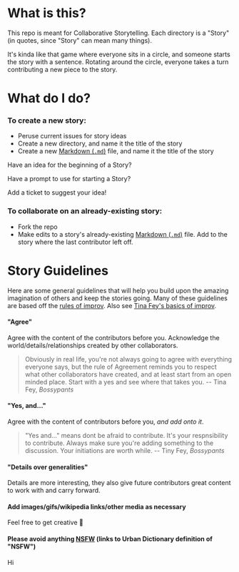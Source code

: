 # What is this?
This repo is meant for Collaborative Storytelling.
Each directory is a "Story" (in quotes, since "Story" can mean many things).

It's kinda like that game where everyone sits in a circle, and someone starts the story with a sentence. Rotating around the circle, everyone takes a turn contributing a new piece to the story.

# What do I do?

### To create a new story:
- Peruse current issues for story ideas
- Create a new directory, and name it the title of the story
- Create a new [Markdown (`.md`)](https://guides.github.com/features/mastering-markdown/) file, and name it the title of the story

Have an idea for the beginning of a Story?

Have a prompt to use for starting a Story?

Add a ticket to suggest your idea!

### To collaborate on an already-existing story:
- Fork the repo
- Make edits to a story's already-existing [Markdown (`.md`)](https://guides.github.com/features/mastering-markdown/) file. Add to the story where the last contributor left off.

# Story Guidelines
Here are some general guidelines that will help you build upon the amazing imagination of others and keep the stories going. Many of these guidelines are based off the [rules of improv](http://improvencyclopedia.org/references/5_Basic_Improv_Rules.html). Also see [Tina Fey's basics of improv](https://www.youtube.com/watch?v=NmafmRIeet0).

#### "Agree"
Agree with the content of the contributors before you. Acknowledge the world/details/relationships created by other collaborators.

> Obviously in real life, you're not always going to agree with everything everyone says, but the rule of Agreement reminds you to respect what other collaborators have created, and at least start from an open minded place. Start with a yes and see where that takes you. -- Tina Fey, _Bossypants_

#### "Yes, and..."
Agree with the content of contributors before you, _and add onto it_.

> "Yes and..." means dont be afraid to contribute. It's your respnsibility to contribute. Always make sure you're adding something to the discussion. Your initiations are worth while. -- Tiny Fey, _Bossypants_

#### "Details over generalities"
Details are more interesting, they also give future contributors great content to work with and carry forward.

#### Add images/gifs/wikipedia links/other media as necessary
Feel free to get creative :tada:

#### Please avoid anything [NSFW](http://www.urbandictionary.com/define.php?term=NSFW) (links to Urban Dictionary definition of "NSFW")

Hi
